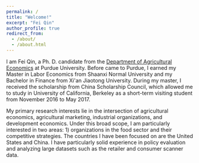 ```yaml
---
permalink: /
title: "Welcome!"
excerpt: "Fei Qin"
author_profile: true
redirect_from: 
  - /about/
  - /about.html
---
```

I am Fei Qin, a Ph. D. candidate from the [Department of Agricultural Economics](https://ag.purdue.edu/department/agecon/) at Purdue University. Before came to Purdue, I earned my Master in Labor Economics from Shaanxi Normal University and my Bachelor in Finance from Xi'an Jiaotong University. During my master, I received the scholarship from China Scholarship Council, which allowed me to study in University of California, Berkeley as a short-term visiting student from November 2016 to May 2017. 

My primary research interests lie in the intersection of agricultural economics, agricultural marketing, industrial organizations, and development economics. Under this broad scope, I am particularly interested in two areas: 1) organizations in the food sector and their competitive strategies. The countries I have been focused on are the United States and China. I have particularly solid experience in policy evaluation and analyzing large datasets such as the retailer and consumer scanner data.
